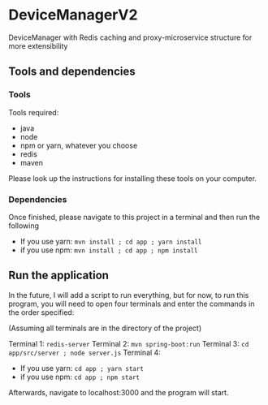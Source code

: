 # DeviceManagerV2
DeviceManager with Redis caching and proxy-microservice structure for more extensibility

## Tools and dependencies

### Tools

Tools required:
- java
- node
- npm or yarn, whatever you choose
- redis
- maven

Please look up the instructions for installing these tools on your computer.

### Dependencies
Once finished, please navigate to this project in a terminal and then run the following
- If you use yarn: `mvn install ; cd app ; yarn install`
- if you use npm: `mvn install ; cd app ; npm install`

## Run the application

In the future, I will add a script to run everything, but for now, to run this program, you will need to open four terminals
and enter the commands in the order specified:

(Assuming all terminals are in the directory of the project)

Terminal 1: `redis-server`
Terminal 2: `mvn spring-boot:run`
Terminal 3: `cd app/src/server ; node server.js`
Terminal 4: 
- If you use yarn: `cd app ; yarn start`
- if you use npm: `cd app ; npm start`

Afterwards, navigate to localhost:3000 and the program will start.
